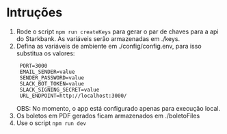 # Intruções

1. Rode o script ```npm run createKeys``` para gerar o par de chaves para a api do Starkbank. As variáveis serão armazenadas em ./keys.
2. Defina as variáveis de ambiente em ./config/config.env, para isso substitua os valores:
     ```
      PORT=3000
      EMAIL_SENDER=value
      SENDER_PASSWORD=value
      SLACK_BOT_TOKEN=value
      SLACK_SIGNING_SECRET=value
      URL_ENDPOINT=http://localhost:3000/
     ```
     OBS: No momento, o app está configurado apenas para execução local.
3. Os boletos em PDF gerados ficam armazenados em ./boletoFiles
4. Use o script ```npm run dev```
